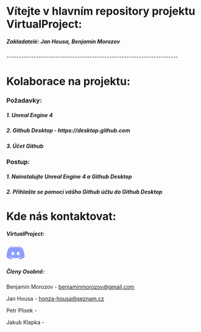 <h1>Vítejte v hlavním repository projektu <b>VirtualProject</b>:</h1>
<h5>Zakladatelé: <b>Jan Housa</b>, <b>Benjamín Morozov</b></h5>
----------------------------------------------------------------------
<h1>Kolaborace na projektu:</h1>
<h3>Požadavky:</h3>
<h5>1. Unreal Engine 4</h5>
<h5>2. Github Desktop - https://desktop.github.com</h5>
<h5>3. Účet Github</h5>
<h3>Postup:</h3>
<h5>1. Nainstalujte Unreal Engine 4 a Github Desktop</h5>
<h5>2. Přihlašte se pomocí vášho Github účtu do Github Desktop</h5>



<h1>Kde nás kontaktovat:</h1>
<h5>VirtualProject:</h5>
<a href="https://discord.gg/K4w3wva"><img src="/discord.png"></a></img>
<h5>Členy Osobně:</h5>
<p>Benjamín Morozov - <a href="mailto://benjaminmorozov@gmail.com">benjaminmorozov@gmail.com </p></a>
<p>Jan Housa - <a href="mailto://honza-housa@seznam.cz">honza-housa@seznam.cz </p></a> 
<p>Petr Plisek - </>
<p>Jakub Klapka - </p>
